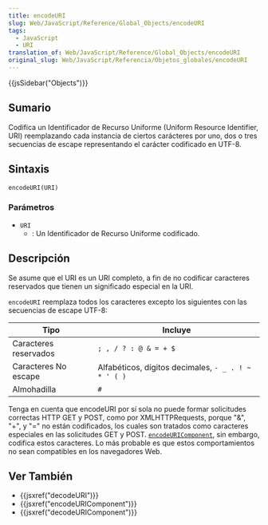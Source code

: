 ```yaml
---
title: encodeURI
slug: Web/JavaScript/Reference/Global_Objects/encodeURI
tags:
  - JavaScript
  - URI
translation_of: Web/JavaScript/Reference/Global_Objects/encodeURI
original_slug: Web/JavaScript/Referencia/Objetos_globales/encodeURI
---
```


{{jsSidebar("Objects")}}

## Sumario

Codifica un Identificador de Recurso Uniforme (Uniform Resource Identifier, URI) reemplazando cada instancia de ciertos carácteres por uno, dos o tres secuencias de escape representando el carácter codificado en UTF-8.

## Sintaxis

`encodeURI(URI)`

### Parámetros

- `URI`
  - : Un Identificador de Recurso Uniforme codificado.

## Descripción

Se asume que el URI es un URI completo, a fin de no codificar caracteres reservados que tienen un significado especial en la URI.

`encodeURI` reemplaza todos los caracteres excepto los siguientes con las secuencias de escape UTF-8:

| Tipo                  | Incluye                                             |
| --------------------- | --------------------------------------------------- |
| Caracteres reservados | `; , / ? : @ & = + $`                               |
| Caracteres No escape  | Alfabéticos, dígitos decimales, `- _ . ! ~ * ' ( )` |
| Almohadilla           | `#`                                                 |

Tenga en cuenta que encodeURI por sí sola no puede formar solicitudes correctas HTTP GET y POST, como por XMLHTTPRequests, porque "&", "+", y "=" no están codificados, los cuales son tratados como caracteres especiales en las solicitudes GET y POST. [`encodeURIComponent`](/es/Core_JavaScript_1.5_Reference/Global_Functions/encodeURIComponent), sin embargo, codifica estos caracteres. Lo más probable es que estos comportamientos no sean compatibles en los navegadores Web.

## Ver También

- {{jsxref("decodeURI")}}
- {{jsxref("encodeURIComponent")}}
- {{jsxref("decodeURIComponent")}}
